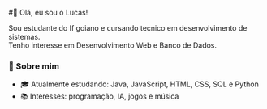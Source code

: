 
#👋 Olá, eu sou o Lucas!

Sou estudante do If goiano e cursando tecnico em desenvolvimento de sistemas.  
Tenho interesse em Desenvolvimento Web e Banco de Dados.

### 🚀 Sobre mim
- 🎓 Atualmente estudando: Java, JavaScript, HTML, CSS, SQL e Python  
- 📚 Interesses: programação, IA, jogos e música  
